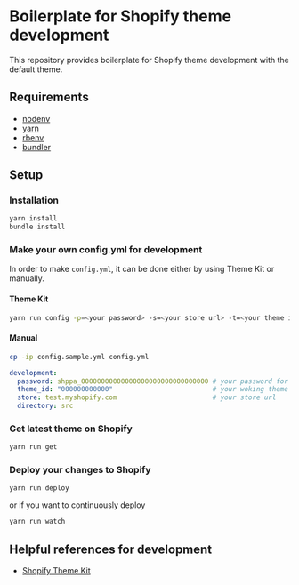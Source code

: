 # Boilerplate for Shopify theme development

This repository provides boilerplate for Shopify theme development with the default theme.

## Requirements

- [nodenv](https://github.com/nodenv/nodenv#installation)
- [yarn](https://classic.yarnpkg.com/en/docs/install)
- [rbenv](https://github.com/rbenv/rbenv#installation)
- [bundler](https://github.com/rubygems/bundler)

## Setup

### Installation

```bash
yarn install
bundle install
```

### Make your own config.yml for development

In order to make `config.yml`, it can be done either by using Theme Kit or manually.

#### Theme Kit

```bash
yarn run config -p=<your password> -s=<your store url> -t=<your theme id> -d=src
```

#### Manual

```bash
cp -ip config.sample.yml config.yml
```

```yml
development:
  password: shppa_00000000000000000000000000000000 # your password for shopify api
  theme_id: "000000000000"                         # your woking theme id
  store: test.myshopify.com                        # your store url
  directory: src
```

### Get latest theme on Shopify

```bash
yarn run get
```

### Deploy your changes to Shopify

```bash
yarn run deploy
```

or if you want to continuously deploy

```bash
yarn run watch
```

## Helpful references for development

- [Shopify Theme Kit](https://shopify.dev/tools/theme-kit)
